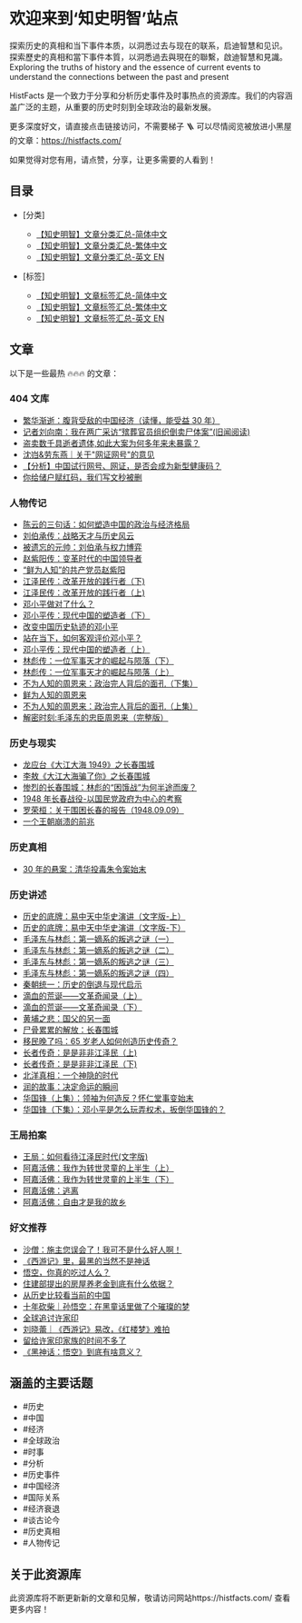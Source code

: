 # 欢迎来到‘知史明智’站点

探索历史的真相和当下事件本质，以洞悉过去与现在的联系，启迪智慧和见识。
探索歷史的真相和當下事件本質，以洞悉過去與現在的聯繫，啟迪智慧和見識。
Exploring the truths of history and the essence of current events to understand the connections between the past and present

HistFacts 是一个致力于分享和分析历史事件及时事热点的资源库。我们的内容涵盖广泛的主题，从重要的历史时刻到全球政治的最新发展。

更多深度好文，请直接点击链接访问，不需要梯子 🪜 可以尽情阅览被放进小黑屋的文章：https://histfacts.com/

如果觉得对您有用，请点赞，分享，让更多需要的人看到！

## 目录

- [分类]

  - [【知史明智】文章分类汇总-简体中文](./【知史明智】文章分类列表-zh-cn.md)
  - [【知史明智】文章分类汇总-繁体中文](./【知史明智】文章分类列表-zh-tw.md)
  - [【知史明智】文章分类汇总-英文 EN](./【知史明智】文章分类列表-en.md)

- [标签]

  - [【知史明智】文章标签汇总-简体中文](./【知史明智】文章标签列表-zh-cn.md)
  - [【知史明智】文章标签汇总-繁体中文](./【知史明智】文章标签列表-zh-tw.md)
  - [【知史明智】文章标签汇总-英文 EN](./【知史明智】文章标签列表-en.md)

## 文章

以下是一些最热 🔥🔥🔥 的文章：

### 404 文库

- [繁华渐逝：腹背受敌的中国经济（读懂，能受益 30 年）](https://www.histfacts.com/2024/07/the_besieged_chinese_economy/)
- [记者刘向南：我在两广采访“殡葬官员组织倒卖尸体案”(旧闻阅读)](https://www.histfacts.com/2024/08/funeral_officials_organizing_body_trafficking_case/)
- [盗卖数千具逝者遗体,如此大案为何多年来未暴露？](https://www.histfacts.com/2024/08/thousands_of_bodies_stolen_and_sold/)
- [沈岿&劳东燕｜关于"网证网号"的意见](https://www.histfacts.com/2024/08/china_internet_certificate_number/)
- [【分析】中国试行网号、网证，是否会成为新型健康码？](https://www.histfacts.com/2024/08/could_network_id_become_new_health_code/)
- [你给储户赋红码，我们写文秒被删](https://www.histfacts.com/2024/08/qiu_ran_ke_hao_mang_ni_gei_chu_hu_fu_hong/)

### 人物传记

- [陈云的三句话：如何塑造中国的政治与经济格局](https://www.histfacts.com/2024/08/cheng_yun_a/)
- [刘伯承传：战略天才与历史风云](https://www.histfacts.com/2024/07/liu_bo_cheng_zhuan/)
- [被遗忘的元帅：刘伯承与权力博弈](https://www.histfacts.com/2024/07/liu_bo_cheng/)
- [赵紫阳传：变革时代的中国领导者](https://www.histfacts.com/2024/07/zhao_zi_yang_wiki/)
- [“鲜为人知”的共产党员赵紫阳](https://www.histfacts.com/2024/07/zhao_zi_yang/)
- [江泽民传：改革开放的践行者（下)](https://www.histfacts.com/2024/07/jiang_zemin_b/)
- [江泽民传：改革开放的践行者（上)](https://www.histfacts.com/2024/07/jiang_zemin_a/)
- [邓小平做对了什么？](https://www.histfacts.com/2024/08/deng_xiaoping_zuo_dui_le_shenme/)
- [邓小平传：现代中国的塑造者（下）](https://www.histfacts.com/2024/08/deng_xiaoping_b/)
- [改变中国历史轨迹的邓小平](https://www.histfacts.com/2024/08/deng_xiaoping_changing_china's_historical_trajectory/)
- [站在当下，如何客观评价邓小平？](https://www.histfacts.com/2024/08/how_to_evaluate_deng_xiaoping/)
- [邓小平传：现代中国的塑造者（上）](https://www.histfacts.com/2024/08/deng_xiaoping_a/)
- [林彪传：一位军事天才的崛起与陨落（下）](https://www.histfacts.com/2024/07/lin_biao_2/)
- [林彪传：一位军事天才的崛起与陨落（上）](https://www.histfacts.com/2024/07/lin_biao_1/)
- [不为人知的周恩来：政治完人背后的面孔（下集）](https://www.histfacts.com/2024/08/the_untold_story_of_zhou_enlai_b/)
- [鲜为人知的周恩来](https://www.histfacts.com/2024/08/little-known_zhou_enlai_a/)
- [不为人知的周恩来：政治完人背后的面孔（上集）](https://www.histfacts.com/2024/08/the_untold_story_of_zhou_enlai_a/)
- [解密时刻:毛泽东的忠臣周恩来（完整版）](https://www.histfacts.com/2024/08/revealing_moments_zhou_enlai/)

### 历史与现实

- [龙应台《大江大海 1949》之长春围城](https://www.histfacts.com/2024/08/long_ying_tai_1949_zhi_chang_chun_wei_cheng/)
- [李敖《大江大海骗了你》之长春围城](https://www.histfacts.com/2024/08/li_ao_da_jiang_da_hai_pian_le_ni/)
- [惨烈的长春围城：林彪的“困饿战”为何半途而废？](https://www.histfacts.com/2024/08/can_lie_chang_chun_wei_cheng_lin_biao/)
- [1948 年长春战役-以国民党政府为中心的考察](https://www.histfacts.com/2024/08/chang_chun_zhan_yi_guo_min_dang_kao_cha/)
- [罗荣桓：关于围困长春的报告（1948.09.09）](https://www.histfacts.com/2024/08/guan_yu_wei_kun_chang_chun_bao_gao/)
- [一个王朝崩溃的前兆](https://www.histfacts.com/2024/08/signs_of_a_dynasty_collapse/)

### 历史真相

- [30 年的悬案：清华投毒朱令案始末](https://www.histfacts.com/2024/07/30-year_unsolved_zhu_ling_case/)

### 历史讲述

- [历史的底牌：易中天中华史演讲（文字版-上）](https://www.histfacts.com/2024/08/the_hidden_card_of_history_a/)
- [历史的底牌：易中天中华史演讲（文字版-下）](https://www.histfacts.com/2024/08/the_hidden_card_of_history_b/)
- [毛泽东与林彪：第一嫡系的叛逃之谜（一）](https://www.histfacts.com/2024/07/mao_zedong_and_lin_biao_1/)
- [毛泽东与林彪：第一嫡系的叛逃之谜（二）](https://www.histfacts.com/2024/07/mao_zedong_and_lin_biao_2/)
- [毛泽东与林彪：第一嫡系的叛逃之谜（三）](https://www.histfacts.com/2024/07/mao_zedong_and_lin_biao_3/)
- [毛泽东与林彪：第一嫡系的叛逃之谜（四）](https://www.histfacts.com/2024/07/mao_zedong_and_lin_biao_4/)
- [秦朝统一：历史的倒退与现代启示](https://www.histfacts.com/2024/07/qin_dynasty_unification_historical_regression_and_modern_lessons/)
- [滴血的荒诞——文革奇闻录（上）](https://www.histfacts.com/2024/07/cultural_revolution_oddities_a/)
- [滴血的荒诞——文革奇闻录（下）](https://www.histfacts.com/2024/07/cultural_revolution_oddities_b/)
- [黄埔之悲：国父的另一面](https://www.histfacts.com/2024/07/the_tragedy_of_whampoa_another_side_of_the_founding_father/)
- [尸骨累累的解放：长春围城](https://www.histfacts.com/2024/07/the_liberation_of_the_changchun_besieged/)
- [移民晚了吗：65 岁老人如何创造历史传奇？](https://www.histfacts.com/2024/07/is_it_too_late_to_immigrate/)
- [长者传奇：是是非非江泽民（上)](https://www.histfacts.com/2024/07/the_many_sides_of_jiang_zemin_a/)
- [长者传奇：是是非非江泽民（下)](https://www.histfacts.com/2024/07/the_many_sides_of_jiang_zemin_b/)
- [北洋真相：一个神隐的时代](https://www.histfacts.com/2024/07/the_truth_of_beiyang/)
- [润的故事：决定命运的瞬间](https://www.histfacts.com/2024/07/shape_destiny_run/)
- [华国锋（上集）：领袖为何造反？怀仁堂事变始末](https://www.histfacts.com/2024/07/hua_guo_feng_part_one_leaders_why_revolt/)
- [华国锋（下集）：邓小平是怎么玩弄权术，扳倒华国锋的？](https://www.histfacts.com/2024/07/hua_guofeng_part_2_deng_xiaoping_overthrow/)

### 王局拍案

- [王局：如何看待江泽民时代(文字版)](https://www.histfacts.com/2024/08/how_to_view_era_of_jiang_zemin/)
- [阿嘉活佛：我作为转世灵童的上半生（上）](https://www.histfacts.com/2024/07/awang_living_buddha_as_a_reincarnated_child/)
- [阿嘉活佛：我作为转世灵童的上半生（下）](https://www.histfacts.com/2024/07/awang_living_buddha_as_a_reincarnated_child2/)
- [阿嘉活佛：逃离](https://www.histfacts.com/2024/07/awang_living_buddha_escape/)
- [阿嘉活佛：自由才是我的故乡](https://www.histfacts.com/2024/08/rinpoche_agya_freedom_is_hometown/)

### 好文推荐

- [沙僧：施主您误会了！我可不是什么好人啊！](https://www.histfacts.com/2024/08/sha_seng_shi_zhu_nin_wu_hui_le/)
- [《西游记》里，最黑的当然不是神话](https://www.histfacts.com/2024/08/wu_kong_ni_zhen_de_chi_guo_ren_me/)
- [悟空，你真的吃过人么？](https://www.histfacts.com/2024/08/xi_you_ji_zui_hei_bu_shi_shen_hua/)
- [住建部提出的房屋养老金到底有什么依据？](https://www.histfacts.com/2024/08/zhu_jian_bu_fang_wu_yang_lao_jin/)
- [从历史比较看当前的中国](https://www.histfacts.com/2024/08/cong_li_shi_bi_jiao_kan_dang_qian_de_zhong_guo/)
- [十年砍柴｜孙悟空：在黑童话里做了个璀璨的梦](https://www.histfacts.com/2024/08/sun_wu_kong_zuo_le_ge_cui_can_de_meng/)
- [全球追讨许家印](https://www.histfacts.com/2024/08/quan_qiu_zhui_tao_xu_jia_yin/)
- [刘晓蕾｜《西游记》易改，《红楼梦》难拍](https://www.histfacts.com/2024/08/xi_you_ji_yi_gai_hong_lou_meng_nan_pai/)
- [留给许家印家族的时间不多了](https://www.histfacts.com/2024/08/liu_gei_xu_jia_yin_shi_jian_bu_duo/)
- [《黑神话：悟空》到底有啥意义？](https://www.histfacts.com/2024/08/hei_shen_hua_wu_kong_dao_di_you_sha_yi_yi/)

## 涵盖的主要话题

- #历史
- #中国
- #经济
- #全球政治
- #时事
- #分析
- #历史事件
- #中国经济
- #国际关系
- #经济衰退
- #谈古论今
- #历史真相
- #人物传记

## 关于此资源库

此资源库将不断更新新的文章和见解，敬请访问网站https://histfacts.com/ 查看更多内容！
